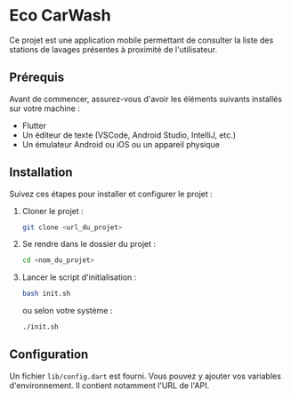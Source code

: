 # Eco CarWash

Ce projet est une application mobile permettant de consulter la liste des stations 
de lavages présentes à proximité de l'utilisateur. 

## Prérequis

Avant de commencer, assurez-vous d'avoir les éléments suivants installés sur votre machine :

- Flutter
- Un éditeur de texte (VSCode, Android Studio, IntelliJ, etc.)
- Un émulateur Android ou iOS ou un appareil physique

## Installation

Suivez ces étapes pour installer et configurer le projet :

1. Cloner le projet :
    ```bash
    git clone <url_du_projet>
    ```

2. Se rendre dans le dossier du projet :
    ```bash
    cd <nom_du_projet>
    ```

3. Lancer le script d'initialisation :
    ```bash
    bash init.sh
    ```
   ou selon votre système :
    ```bash
    ./init.sh
    ```

## Configuration

Un fichier `lib/config.dart` est fourni. Vous pouvez y ajouter vos variables d'environnement. Il contient notamment l'URL de l'API.